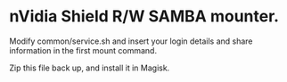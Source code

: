 # nVidia Shield R/W SAMBA mounter.

Modify common/service.sh and insert your login details and share information in the first mount command.

Zip this file back up, and install it in Magisk.

